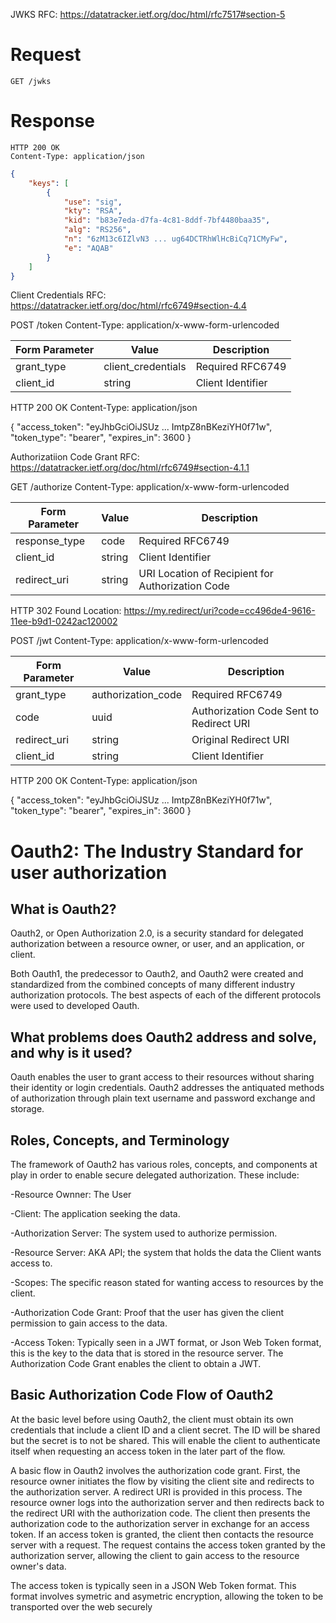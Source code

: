 JWKS
RFC: https://datatracker.ietf.org/doc/html/rfc7517#section-5

# Request
```http
GET /jwks 
```
# Response
```http
HTTP 200 OK
Content-Type: application/json
```

```json
{
    "keys": [
        {
            "use": "sig",
            "kty": "RSA",
            "kid": "b83e7eda-d7fa-4c81-8ddf-7bf4480baa35",
            "alg": "RS256",
            "n": "6zM13c6IZlvN3 ... ug64DCTRhWlHcBiCq71CMyFw",
            "e": "AQAB"
        }
    ]
}
```

Client Credentials
RFC: https://datatracker.ietf.org/doc/html/rfc6749#section-4.4

POST /token
Content-Type: application/x-www-form-urlencoded

| Form Parameter | Value | Description | 
| -------------- | ----- | ----------- | 
| grant_type     | client_credentials |  Required RFC6749 |
| client_id      | string             |  Client Identifier    | 

HTTP 200 OK
Content-Type: application/json

{
    "access_token": "eyJhbGciOiJSUz ... ImtpZ8nBKeziYH0f71w",
    "token_type": "bearer",
    "expires_in": 3600
}

Authorizatiion Code Grant 
RFC: https://datatracker.ietf.org/doc/html/rfc6749#section-4.1.1

GET /authorize
Content-Type: application/x-www-form-urlencoded

| Form Parameter | Value | Description | 
| -------------- | ----- | ----------- | 
| response_type  | code  | Required RFC6749 |
| client_id      | string | Client Identifier |
| redirect_uri   | string | URI Location of Recipient for Authorization Code |

HTTP 302 Found
Location: https://my.redirect/uri?code=cc496de4-9616-11ee-b9d1-0242ac120002 

POST /jwt 
Content-Type: application/x-www-form-urlencoded

| Form Parameter | Value | Description | 
| -------------- | ----- | ----------- | 
| grant_type     | authorization_code  | Required RFC6749 |
| code           | uuid | Authorization Code Sent to Redirect URI |
| redirect_uri   | string | Original Redirect URI |
| client_id      | string | Client Identifier |

HTTP 200 OK
Content-Type: application/json

{
    "access_token": "eyJhbGciOiJSUz ... ImtpZ8nBKeziYH0f71w",
    "token_type": "bearer",
    "expires_in": 3600
}










# Oauth2: The Industry Standard for user authorization
## What is Oauth2?

Oauth2, or Open Authorization 2.0, is a security standard for delegated authorization between a resource owner, or user, and an application, or client.

Both Oauth1, the predecessor to Oauth2, and Oauth2 were created and standardized from the combined concepts of many different industry authorization protocols. The best aspects of each of the different protocols were used to developed Oauth.

## What problems does Oauth2 address and solve, and why is it used?

Oauth enables the user to grant access to their resources without sharing their identity or login credentials. Oauth2 addresses the antiquated methods of authorization through plain text username and password exchange and storage. 

## Roles, Concepts, and Terminology

The framework of Oauth2 has various roles, concepts, and components at play in order to enable secure delegated authorization. These include: 

-Resource Ownner: The User

-Client: The application seeking the data.

-Authorization Server: The system used to authorize permission.

-Resource Server: AKA API; the system that holds the data the Client wants access to.

-Scopes: The specific reason stated for wanting access to resources by the client.

-Authorization Code Grant: Proof that the user has given the client permission to gain access to the data. 

-Access Token: Typically seen in a JWT format, or Json Web Token format, this is the key to the data that is stored in the resource server. The Authorization Code Grant enables the client to obtain a JWT.

## Basic Authorization Code Flow of Oauth2

At the basic level before using Oauth2, the client must obtain its own credentials that include a client ID and a client secret. The ID will be shared but the secret is to not be shared. This will enable the client to authenticate itself when requesting an access token in the later part of the flow. 

A basic flow in Oauth2 involves the authorization code grant. First, the resource owner initiates the flow by visiting the client site and redirects to the authorization server. A redirect URI is provided in this process. The resource owner logs into the authorization server and then redirects back to the redirect URI with the authorization code. The client then presents the authorization code to the authorization server in exchange for an access token. If an access token is granted, the client then contacts the resource server with a request. The request contains the access token granted by the authorization server, allowing the client to gain access to the resource owner's data. 

The access token is typically seen in a JSON Web Token format. This format involves symetric and asymetric encryption, allowing the token to be transported over the web securely






